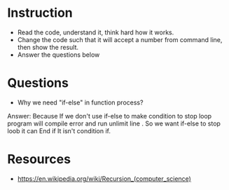 ﻿# Instruction
* Read the code, understand it, think hard how it works.
* Change the code such that it will accept a number from command line, then show the result.
* Answer the questions below

# Questions
* Why we need "if-else" in function process?

Answer: Because If we don't use if-else to make condition to stop loop program will
		compile error and run unlimit line . So we want if-else to stop loob it can End if 
		It isn't condition if.


# Resources
* https://en.wikipedia.org/wiki/Recursion_(computer_science)